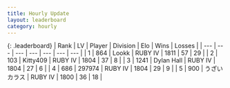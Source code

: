 ```yaml
---
title: Hourly Update
layout: leaderboard
category: hourly
---
```


{: .leaderboard}
| Rank | LV | Player | Division | Elo | Wins | Losses |
| --- | --- | --- | --- | --- | --- | --- |
| <span data-change="0">1</span> | 864 | <span title="ID: 675058">Lookk</span> | RUBY IV | <span data-change="-7">1811</span> | <span data-change="2">57</span> | <span data-change="2">29</span> |
| <span data-change="0">2</span> | 103 | <span title="ID: 459203">Kitty409</span> | RUBY IV | <span data-change="0">1804</span> | <span data-change="0">37</span> | <span data-change="0">8</span> |
| <span data-change="6">3</span> | 1241 | <span title="ID: 174294">Dylan Hall</span> | RUBY IV | <span data-change="45">1804</span> | <span data-change="4">27</span> | <span data-change="1">6</span> |
| <span data-change="-1">4</span> | 686 | <span title="ID: 544038">297974</span> | RUBY IV | <span data-change="0">1804</span> | <span data-change="0">29</span> | <span data-change="0">9</span> |
| <span data-change="-1">5</span> | 900 | <span title="ID: 523916">うざいカラス</span> | RUBY IV | <span data-change="0">1800</span> | <span data-change="0">36</span> | <span data-change="0">18</span> |